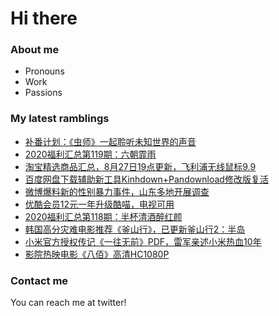 # Hi there 

### About me
- Pronouns
- Work
- Passions 

### My latest ramblings
<!-- BLOGPOSTS:START -->
- [补番计划：《虫师》一起聆听未知世界的声音](https://fuliba2020.net/chongshi.html)
- [2020福利汇总第119期：六朝霏雨](https://fuliba2020.net/2020119.html)
- [淘宝精选商品汇总，8月27日19点更新，飞利浦无线鼠标9.9](https://fuliba2020.net/99.html)
- [百度网盘下载辅助新工具Kinhdown+Pandownload修改版复活](https://fuliba2020.net/kinhdown.html)
- [微博爆料新的性别暴力事件，山东多地开展调查](https://fuliba2020.net/lunjian.html)
- [优酷会员12元一年升级酷喵，电视可用](https://fuliba2020.net/kumiao.html)
- [2020福利汇总第118期：半杯清酒醉红颜](https://fuliba2020.net/2020118.html)
- [韩国高分灾难电影推荐《釜山行》，已更新釜山行2：半岛](https://fuliba2020.net/%e5%b0%b8%e9%80%9f%e5%88%97%e8%bd%a6.html)
- [小米官方授权传记《一往无前》PDF，雷军亲述小米热血10年](https://fuliba2020.net/xiaomi.html)
- [影院热映电影《八佰》高清HC1080P](https://fuliba2020.net/babai.html)
<!-- BLOGPOSTS:END -->

### Contact me
You can reach me at twitter!

